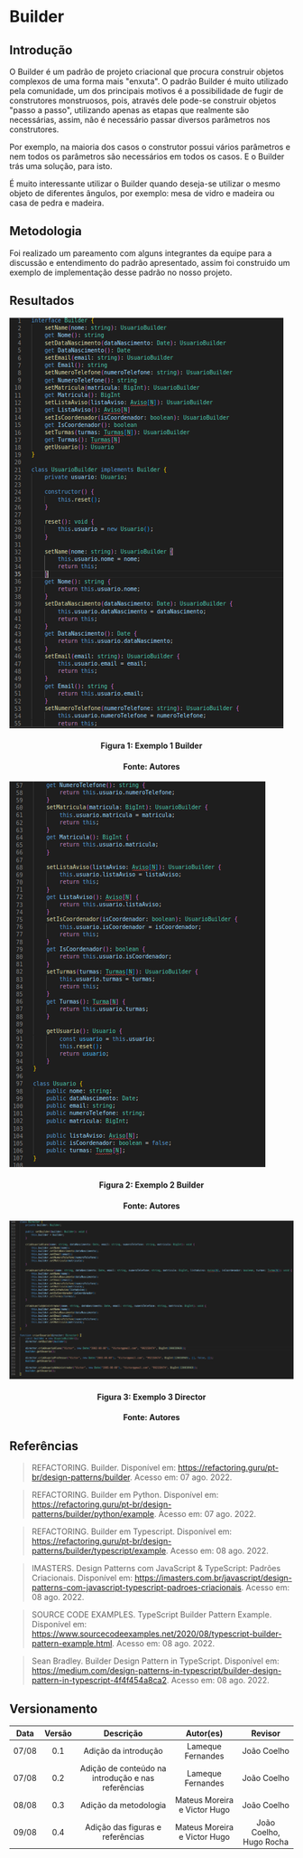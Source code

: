 # Builder

## Introdução

O Builder é um padrão de projeto criacional que procura construir objetos complexos de uma forma mais "enxuta". O padrão Builder é muito utilizado pela comunidade, um dos principais motivos é a possibilidade de fugir de construtores monstruosos, pois, através dele pode-se construir objetos "passo a passo", utilizando apenas as etapas que realmente são necessárias, assim, não é necessário passar diversos parâmetros nos construtores.

Por exemplo, na maioria dos casos o construtor possui vários parâmetros e nem todos os parâmetros são necessários em todos os casos. E o Builder trás uma solução, para isto. 

É muito interessante utilizar o Builder quando deseja-se utilizar o mesmo objeto de diferentes ângulos, por exemplo: mesa de vidro e madeira ou casa de pedra e madeira.


## Metodologia

Foi realizado um pareamento com alguns integrantes da equipe para a discussão e entendimento do padrão apresentado, assim foi construido um exemplo de implementação desse padrão no nosso projeto.

## Resultados

![Nome da imagem](../assets/img/GoF-Builder-1.png)
<h4 align = "center">Figura 1: Exemplo 1 Builder</h6>
<h4 align = "center">Fonte: Autores</h6>


![Nome da imagem](../assets/img/GoF-Builder-2.png)
<h4 align = "center">Figura 2: Exemplo 2 Builder</h6>
<h4 align = "center">Fonte: Autores</h6>


![Nome da imagem](../assets/img/GoF-Builder-3.png)
<h4 align = "center">Figura 3: Exemplo 3 Director</h6>
<h4 align = "center">Fonte: Autores</h6>


## Referências

> REFACTORING. Builder. Disponível em: https://refactoring.guru/pt-br/design-patterns/builder. Acesso em: 07 ago. 2022.

> REFACTORING. Builder em Python. Disponível em: https://refactoring.guru/pt-br/design-patterns/builder/python/example. Acesso em: 07 ago. 2022.

> REFACTORING. Builder em Typescript. Disponível em: https://refactoring.guru/pt-br/design-patterns/builder/typescript/example. Acesso em: 08 ago. 2022.

> IMASTERS. Design Patterns com JavaScript & TypeScript: Padrões Criacionais. Disponível em: https://imasters.com.br/javascript/design-patterns-com-javascript-typescript-padroes-criacionais. Acesso em: 08 ago. 2022.

> SOURCE CODE EXAMPLES. TypeScript Builder Pattern Example. Disponível em: https://www.sourcecodeexamples.net/2020/08/typescript-builder-pattern-example.html. Acesso em: 08 ago. 2022.

> Sean Bradley. Builder Design Pattern in TypeScript. Disponível em: https://medium.com/design-patterns-in-typescript/builder-design-pattern-in-typescript-4f4f454a8ca2. Acesso em: 08 ago. 2022.

## Versionamento

| Data  | Versão |                     Descrição                      |  Autor(es)               | Revisor |
| :---: | :----: | :------------------------------------------------: | :----------------------: | :-----: |
| 07/08 |  0.1   | Adição da introdução                               | Lameque Fernandes        |  João Coelho   |
| 07/08 |  0.2   | Adição de conteúdo na introdução e nas referências | Lameque Fernandes        |  João Coelho   |
| 08/08 |  0.3   | Adição da metodologia                              | Mateus Moreira e Victor Hugo |  João Coelho   |
| 09/08 |  0.4   | Adição das figuras e referências                   | Mateus Moreira e Victor Hugo |  João Coelho, Hugo Rocha   |

